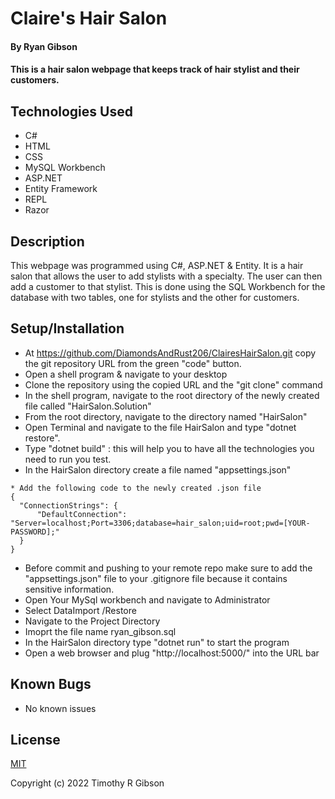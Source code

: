 # Claire's Hair Salon

#### By Ryan Gibson

#### This is a hair salon webpage that keeps track of hair stylist and their customers.

## Technologies Used

* C#
* HTML
* CSS
* MySQL Workbench
* ASP.NET
* Entity Framework
* REPL
* Razor

## Description

This webpage was programmed using C#, ASP.NET & Entity. It is a hair salon that allows the user to add stylists with a specialty. The user can then add a customer to that stylist. This is done using the SQL Workbench for the database with two tables, one for stylists and the other for customers.

## Setup/Installation

* At https://github.com/DiamondsAndRust206/ClairesHairSalon.git copy the git repository URL from the green "code" button.
* Open a shell program & navigate to your desktop
* Clone the repository using the copied URL and the "git clone" command
* In the shell program, navigate to the root directory of the newly created file called "HairSalon.Solution"
* From the root directory, navigate to the directory named "HairSalon"
*  Open Terminal and navigate to the file HairSalon and type "dotnet restore".
* Type "dotnet build" : this will help you to have all the technologies you need to run you test.
* In the HairSalon directory create a file named "appsettings.json"
```
* Add the following code to the newly created .json file
{
  "ConnectionStrings": {
      "DefaultConnection": "Server=localhost;Port=3306;database=hair_salon;uid=root;pwd=[YOUR-PASSWORD];"
  }
}
```
* Before commit and pushing to your remote repo make sure to add the "appsettings.json" file to your .gitignore file because it contains sensitive information.
* Open Your MySql workbench and navigate to Administrator
* Select DataImport /Restore
* Navigate to the Project Directory
* Imoprt the file name ryan_gibson.sql
* In the HairSalon directory type "dotnet run" to start the program
* Open a web browser and plug "http://localhost:5000/" into the URL bar

## Known Bugs

* No known issues

## License

[MIT](LICENSE)

Copyright (c) 2022 Timothy R Gibson
